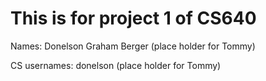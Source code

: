 # This is for project 1 of CS640

Names:
Donelson Graham Berger
(place holder for Tommy)


CS usernames:
donelson
(place holder for Tommy)




